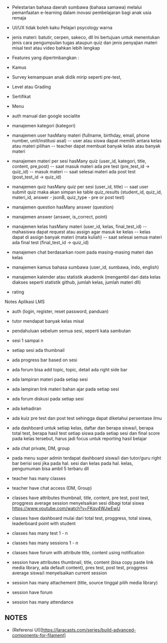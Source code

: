 - Pelestarian bahasa daerah sumbawa (bahasa samawa) melalui pemanfaatan e-learning dalam inovasi pembelajaran bagi anak usia remaja

- UI/UX tidak boleh kaku
Pelajari psycology warna

- jenis materi: batutir, cerpen, sakeco, dll
Ini bertujuan untuk menentukan jenis cara pengumpulan tugas ataupun quiz dan jenis penyajian materi misal text atau video bahkan lebih lengkap

- Features yang dipertmbangkan :
- Kamus
- Survey kemampuan anak didik mirip seperti pre-test, 
- Level atau Grading
- Sertifikat

- Menu
- auth manual dan google socialite
- manajemen kategori (kategori)
- manajemen user hasMany materi (fullname, birthday, email, phone number, unit/institusi asal)
-- user atau siswa dapat memilih antara kelas atau materi pilihan
-- teacher dapat membuat banyak kelas atau banyak materi

- manajemen materi per sesi hasMany quiz (user_id, kategori, title, content, pre,post)
-- saat masuk materi ada pre test (pre_test_id -> quiz_id)
-- masuk materi
-- saat selesai materi ada post test (post_test_id -> quiz_id)

- manajemen quiz hasMany quiz per sesi (user_id, title)
-- saat user submit quiz maka akan simpan ke table quiz_results (student_id, quiz_id, materi_id, answer - jsonB, quiz_type - pre or post test)
- manajemen question hasMany answer (question)
- manajemen answer (answer, is_correct, point)
- manajemen kelas hasMany materi (user_id, kelas, final_test_id)
-- mahasiswa dapat request atau assign agar masuk ke kelas
-- kelas dapat di assign banyak materi (mata kuliah)
-- saat selesai semua materi ada final test (final_test_id -> quiz_id)

- manajemen chat berdasarkan room pada masing-masing materi dan kelas
- manajemen kamus bahasa sumbawa (user_id, sumbawa, indo, english)
- manajemen kalender atau statistik akademik (mengambil dari data kelas diakses seperti statistik github, jumlah kelas, jumlah materi dll)
- rating

Notes Aplikasi LMS
- auth (login, register, reset password, panduan)
- tutor mendapat banyak kelas 
misal
- pendahuluan sebelum semua sesi, seperti kata sambutan
- sesi 1 sampai n
- setiap sesi ada thumbnail
- ada progress bar based on sesi
- ada forum bisa add topic, topic, detail
ada right side bar
- ada lampiran materi pada setiap sesi
- ada lampiran link materi bahan ajar pada setiap sesi
- ada forum diskusi pada setiap sesi
- ada kehadiran
- ada kuiz pre test dan post test sehingga dapat diketahui persentase ilmu
- ada dashboard untuk setiap kelas, daftar dan berapa siswa/i, berapa total test, berapa hasil test setiap siswa pada setiap sesi dan final score pada kelas tersebut, harus jadi focus untuk reporting hasil belajar
- ada chat private, DM, group
- pada menu super admin terdapat dashboard siswa/i dan tutor/guru
right bar berisi sesi jika pada hal. sesi dan kelas pada hal. kelas, pengumuman bisa ambil 5 terbaru dll

- teacher has many classes
- teacher have chat access (DM, Group)
- classes have attributes thumbnail, title, content, pre test, post test, proggress average session menyelsaikan sesi dibagi total siswa https://www.youtube.com/watch?v=FKqv4WJwEwU
- classes have dashboard mulai dari total test, proggress, total siswa, leaderboard point with student
- classes has many test 1 - n
- classes has many sessions 1 - n
- classes have forum with attribute title, content using notification
- session have attributes thumbnail, title, content (bisa copy paste link media library, ada default content), pres test, post test, proggress average siswa/i menyelsaikan current session
- session has many attachement (title, source tinggal pilih media library)
- session have forum
- session has many attendance

## NOTES
- (Referensi UI)[https://laracasts.com/series/build-advanced-components-for-filament]